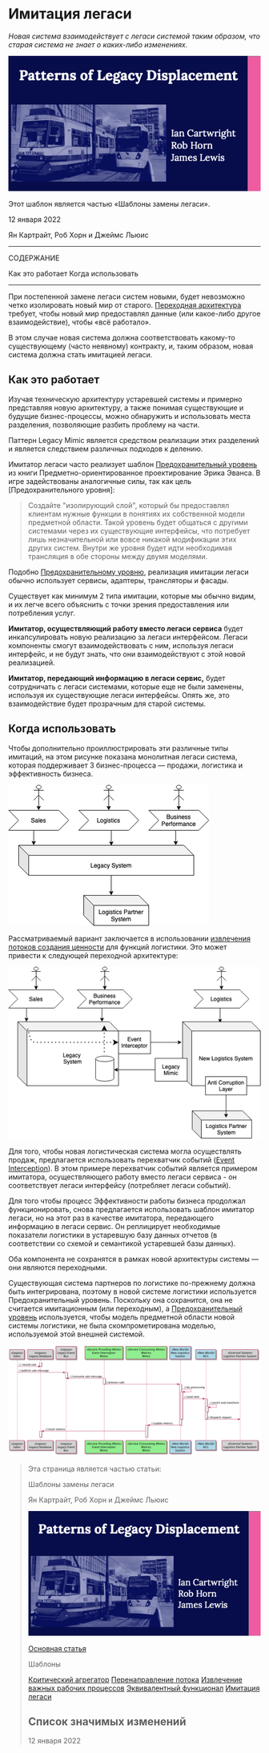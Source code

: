 # Имитация легаси

_Новая система взаимодействует с легаси системой таким образом, что старая 
система не знает о каких-либо изменениях._

![card](images/Patterns-of-Legacy-Displacement/card.png)

Этот шаблон является частью «Шаблоны замены легаси».

12 января 2022

Ян Картрайт, Роб Хорн и Джеймс Льюис

*** 

СОДЕРЖАНИЕ

Как это работает
Когда использовать

***

При постепенной замене легаси систем новыми, будет невозможно четко изолировать 
новый мир от старого. [Переходная архитектура](https://martinfowler.com/articles/patterns-legacy-displacement/transitional-architecture.html) требует, чтобы новый мир предоставлял 
данные (или какое-либо другое взаимодействие), чтобы «всё работало».

В этом случае новая система должна соответствовать какому-то существующему 
(часто неявному) контракту, и, таким образом, новая система должна стать
имитацией легаси.

## Как это работает

Изучая техническую архитектуру устаревшей системы и примерно представляя новую 
архитектуру, а также понимая существующие и будущие бизнес-процессы, можно 
обнаружить и использовать места разделения, позволяющие разбить проблему на 
части.

Паттерн Legacy Mimic является средством реализации этих разделений и является 
следствием различных подходов к делению.

Имитатор легаси часто реализует шаблон [Предохранительный уровень](https://martinfowler.com/bliki/DomainDrivenDesign.html)
из книги Предметно-ориентированное проектирование Эрика Эванса. В игре задействованы 
аналогичные силы, так как цель [Предохранительного уровня]:

> Создайте "изолирующий слой", который бы предоставлял клиентам нужные функции в 
> понятиях их собственной модели предметной области. Такой уровень будет общаться 
> с друrими системами через их существующие интерфейсы, что потребует лишь 
> незначительной или вовсе никакой модификации этих других систем. Внутри же 
> уровня будет идти необходимая трансляция в обе стороны между двумя моделями.

Подобно [Предохранительному уровню](https://martinfowler.com/bliki/DomainDrivenDesign.html), реализация имитации легаси обычно использует
сервисы, адаптеры, трансляторы и фасады.

Существует как минимум 2 типа имитации, которые мы обычно видим, и их легче
всего объяснить с точки зрения предоставления или потребления услуг.

**Имитатор, осуществляющий работу вместо легаси сервиса** будет инкапсулировать 
новую реализацию за легаси интерфейсом. Легаси компоненты смогут взаимодействовать 
с ним, используя легаси интерфейс, и не будут знать, что они взаимодействуют с 
этой новой реализацией.

**Имитатор, передающий информацию в легаси сервис,** будет сотрудничать с 
легаси системами, которые еще не были заменены, используя их существующие 
легаси интерфейсы. Опять же, это взаимодействие будет прозрачным для старой 
системы.

## Когда использовать

Чтобы дополнительно проиллюстрировать эти различные типы имитаций, на этом рисунке
показана монолитная легаси система, которая поддерживает 3 бизнес-процесса — продажи,
логистика и эффективность бизнеса. 

![mimic-example1](images/LegacyMimic/mimic-example1.png)

Рассматриваемый вариант заключается в использовании [извлечения потоков создания 
ценности](https://martinfowler.com/articles/patterns-legacy-displacement/extract-value-streams.html) 
для функций логистики. Это может привести к следующей переходной архитектуре:

![mimic-example2](images/LegacyMimic/mimic-example2.png)

Для того, чтобы новая логистическая система могла осуществлять продаж, 
предлагается использовать перехватчик событий ([Event Interception](https://martinfowler.com/articles/patterns-legacy-displacement/event-interception.html)).
В этом примере перехватчик событий является примером имитатора, осуществляющего 
работу вместо легаси сервиса - он соответствует легаси интерфейсу (потребляет 
легаси событий).

Для того чтобы процесс Эффективности работы бизнеса продолжал функционировать,
снова предлагается использовать шаблон имитатор легаси, но на этот раз в качестве
имитатора, передающего информацию в легаси сервис. Он реплицирует необходимые 
показатели логистики в устаревшую базу данных отчетов (в соответствии со схемой 
и семантикой устаревшей базы данных).

Оба компонента не сохранятся в рамках новой архитектуры системы — они 
являются переходными.

Существующая система партнеров по логистике по-прежнему должна быть 
интегрирована, поэтому в новой системе логистики используется Предохранительный
уровень. Поскольку она сохранится, она не считается имитационным (или 
переходным), а [Предохранительный уровень](https://martinfowler.com/bliki/DomainDrivenDesign.html) используется, чтобы модель предметной
области новой системы логистики, не была скомпрометирована моделью, используемой 
этой внешней системой.

![mimic-example3](images/LegacyMimic/mimic-example3.png)

> Эта страница является частью статьи:
>
> Шаблоны замены легаси
>
> Ян Картрайт, Роб Хорн и Джеймс Льюис
>
> ![card](images/Patterns-of-Legacy-Displacement/card.png)
>
> [Основная статья](https://martinfowler.com/articles/patterns-legacy-displacement/)
>
> Шаблоны
>
> [Критический агрегатор](https://martinfowler.com/articles/patterns-legacy-displacement/critical-aggregator.html)
> [Перенаправление потока](https://martinfowler.com/articles/patterns-legacy-displacement/divert-the-flow.html)
> [Извлечение важных рабочих процессов](https://martinfowler.com/articles/patterns-legacy-displacement/extract-product-lines.html)
> [Эквивалентный функционал](https://martinfowler.com/articles/patterns-legacy-displacement/feature-parity.html)
> [Имитация легаси](https://martinfowler.com/articles/patterns-legacy-displacement/legacy-mimic.html)
>
> ## Список значимых изменений
>
> 12 января 2022
